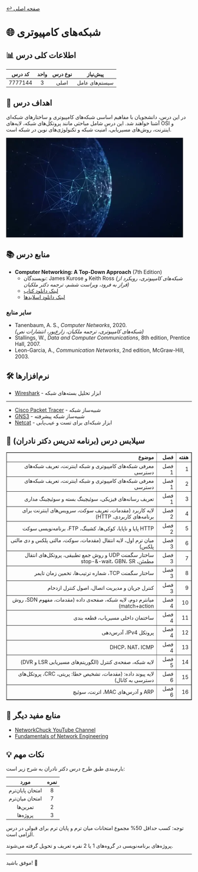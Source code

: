 
[↩️ صفحه اصلی](/README.md)

# 🌐 شبکه‌های کامپیوتری

## 📊 اطلاعات کلی درس
<div align="center">

| کد درس | واحد | نوع درس | پیش‌نیاز |
|:------:|:----:|:-------:|:--------:|
| 7777144 |  3   |  اصلی   | سیستم‌های عامل |

</div>

## 🎯 اهداف درس
در این درس، دانشجویان با مفاهیم اساسی شبکه‌های کامپیوتری و ساختارهای شبکه‌ای آشنا خواهند شد. این درس شامل مباحثی مانند پروتکل‌های شبکه، لایه‌های OSI و اینترنت، روش‌های مسیریابی، امنیت شبکه و تکنولوژی‌های نوین در شبکه است.

![gif](تصاویر/giphy.webp)

## 📚 منابع درس
- **Computer Networking: A Top-Down Approach** (7th Edition)
  - نویسندگان: James Kurose و Keith Ross
    *(شبکه‌های کامپیوتری، رویکرد از فراز به فرود، ویراست ششم، ترجمه دکتر ملکیان)*
  - [لینک دانلود کتاب](https://www.ucg.ac.me/skladiste/blog_44233/objava_64433/fajlovi/Computer%20Networking%20_%20A%20Top%20Down%20Approach,%207th,%20converted.pdf)
  - [لینک دانلود اسلایدها](https://github.com/HanochShi/Supplements-ComputerNetworking-ATopDownApproach-7th-ed/tree/master/Powerpoint%20Slides)

### سایر منابع
- Tanenbaum, A. S., *Computer Networks*, 2020.  
  *(شبکه‌های کامپیوتری، ترجمه ملکیان، زارع‌پور، انتشارات نص)*
- Stallings, W., *Data and Computer Communications*, 8th edition, Prentice Hall, 2007.
- Leon-Garcia, A., *Communication Networks*, 2nd edition, McGraw-Hill, 2003.

## 🛠️ نرم‌افزارها
- [Wireshark](https://www.wireshark.org/) - ابزار تحلیل بسته‌های شبکه
---
- [Cisco Packet Tracer](https://www.netacad.com/courses/packet-tracer) - شبیه‌ساز شبکه
- [GNS3](https://www.gns3.com/) - شبیه‌ساز شبکه پیشرفته
- [Netcat](https://nc110.sourceforge.net/) - ابزار شبکه‌ای برای تست و عیب‌یابی

## 📅 سیلابس درس (برنامه تدریس دکتر نادران)
<div align="center" style="direction: rtl">
    <table border="1" style="text-align: right;">
        <thead>
            <tr>
                <th>هفته</th>
                <th>فصل</th>
                <th>موضوع</th>
            </tr>
        </thead>
        <tbody>
            <tr>
                <td>1</td>
                <td>فصل 1</td>
                <td>معرفی شبکه‌های کامپیوتری و شبکه اینترنت، تعریف شبکه‌های دسترسی</td>
            </tr>
            <tr>
                <td>2</td>
                <td>فصل 1</td>
                <td>معرفی شبکه‌های کامپیوتری و شبکه اینترنت، تعریف شبکه‌های دسترسی</td>
            </tr>
            <tr>
                <td>3</td>
                <td>فصل 1</td>
                <td>تعریف رسانه‌های فیزیکی، سوئیچینگ بسته و سوئیچینگ مداری</td>
            </tr>
            <tr>
                <td>4</td>
                <td>فصل 2</td>
                <td>لایه کاربرد (مقدمات، تعریف سوکت، سرویس‌های اینترنت برای برنامه‌های کاربردی، HTTP)</td>
            </tr>
            <tr>
                <td>5</td>
                <td>فصل 2</td>
                <td>HTTP پایا و ناپایا، کوکی‌ها، کشینگ، FTP، برنامه‌نویسی سوکت</td>
            </tr>
            <tr>
                <td>6</td>
                <td>فصل 3</td>
                <td>میان ترم اول، لایه انتقال (مقدمات، سوکت، مالتی پلکس و دی مالتی پلکس)</td>
            </tr>
            <tr>
                <td>7</td>
                <td>فصل 3</td>
                <td>ساختار سگمنت UDP و روش جمع تطبیقی، پروتکل‌های انتقال مطمئن، stop-&-wait، GBN، SR</td>
            </tr>
            <tr>
                <td>8</td>
                <td>فصل 3</td>
                <td>ساختار سگمنت TCP، شماره ترتیب‌ها، تخمین زمان تایمر</td>
            </tr>
            <tr>
                <td>9</td>
                <td>فصل 3</td>
                <td>کنترل جریان و مدیریت اتصال، اصول کنترل ازدحام</td>
            </tr>
            <tr>
                <td>10</td>
                <td>فصل 4</td>
                <td>میان­ترم دوم، لایه شبکه، صفحه­‌ی داده (مقدمات، مفهوم SDN، روش match+action)</td>
            </tr>
            <tr>
                <td>11</td>
                <td>فصل 4</td>
                <td>ساختمان داخلی مسیریاب، قطعه­ بندی</td>
            </tr>
            <tr>
                <td>12</td>
                <td>فصل 4</td>
                <td>پروتکل IPv4، آدرس‌دهی</td>
            </tr>
            <tr>
                <td>13</td>
                <td>فصل 4</td>
                <td>DHCP، NAT، ICMP</td>
            </tr>
            <tr>
                <td>14</td>
                <td>فصل 5</td>
                <td>لایه شبکه، صفحه­‌ی کنترل (الگوریتم‌های مسیریابی LSR و DVR)</td>
            </tr>
            <tr>
                <td>15</td>
                <td>فصل 6</td>
                <td>لایه پیوند داده: (مقدمات، تشخیص خطا: پریتی، CRC، پروتکل‌های دسترسی به کانال)</td>
            </tr>
            <tr>
                <td>16</td>
                <td>فصل 6</td>
                <td>ARP و آدرس‌های MAC، اترنت، سوئیچ</td>
            </tr>
        </tbody>
    </table>
</div>


## 🔗 منابع مفید دیگر

- [NetworkChuck YouTube Channel](https://www.youtube.com/user/NetworkChuck)
- [Fundamentals of Network Engineering](https://downloadly.ir/elearning/video-tutorials/fundamentals-of-networking-for-effective-backend-design/)
## 💡 نکات مهم
بارم‌بندی طبق طرح درس دکتر نادران به شرح زیر است:
<div align="center">

| مورد | نمره |
|:----:|:----:|
| امتحان پایان‌ترم | 8 |
| امتحان میان‌ترم | 7 |
| تمرین‌ها | 2 |
| پروژه‌ها | 3 |

</div>
توجه: کسب حداقل 50% مجموع امتحانات میان ترم و پایان ترم برای قبولی در درس الزامی است. 

پروژه‌های برنامه‌نویسی در گروه‌های 1 یا 2 نفره تعریف و تحویل گرفته می‌شوند.

---

 موفق باشید! 🚀

